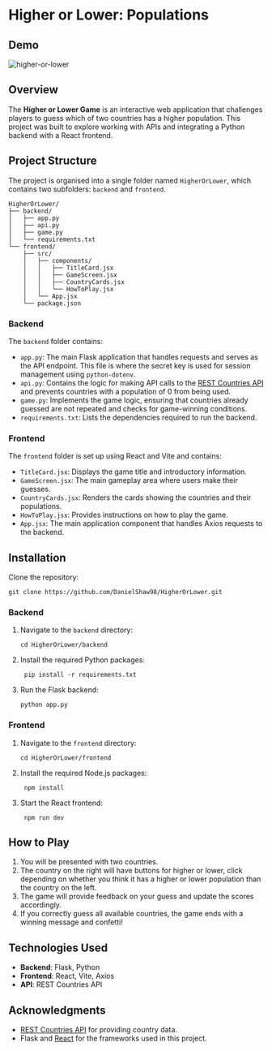 # Higher or Lower: Populations

## Demo
![higher-or-lower](https://github.com/user-attachments/assets/7e48c73c-7c19-4017-ac73-fc635332226b)

## Overview
The **Higher or Lower Game** is an interactive web application that challenges players to guess which of two countries has a higher population. This project was built to explore working with APIs and integrating a Python backend with a React frontend.

## Project Structure
The project is organised into a single folder named `HigherOrLower`, which contains two subfolders: `backend` and `frontend`.

	HigherOrLower/
	├── backend/
	│   ├── app.py
	│   ├── api.py
	│   ├── game.py
	│   └── requirements.txt
	└── frontend/
	    ├── src/
	    │   ├── components/
	    │   │   ├── TitleCard.jsx
	    │   │   ├── GameScreen.jsx
	    │   │   ├── CountryCards.jsx
	    │   │   └── HowToPlay.jsx
	    │   └── App.jsx
	    └── package.json


### Backend
The `backend` folder contains:
- `app.py`: The main Flask application that handles requests and serves as the API endpoint. This file is where the secret key is used for session management using `python-dotenv`.
- `api.py`: Contains the logic for making API calls to the [REST Countries API](https://restcountries.com/) and prevents countries with a population of 0 from being used.
- `game.py`: Implements the game logic, ensuring that countries already guessed are not repeated and checks for game-winning conditions.
- `requirements.txt`: Lists the dependencies required to run the backend.

### Frontend
The `frontend` folder is set up using React and Vite and contains:
- `TitleCard.jsx`: Displays the game title and introductory information.
- `GameScreen.jsx`: The main gameplay area where users make their guesses.
- `CountryCards.jsx`: Renders the cards showing the countries and their populations.
- `HowToPlay.jsx`: Provides instructions on how to play the game.
- `App.jsx`: The main application component that handles Axios requests to the backend.

## Installation

Clone the repository:

	git clone https://github.com/DanielShaw98/HigherOrLower.git

### Backend
1. Navigate to the `backend` directory:
   
	   cd HigherOrLower/backend

2. Install the required Python packages:

		pip install -r requirements.txt

3.  Run the Flask backend:

		python app.py

### Frontend

1.  Navigate to the `frontend` directory:

		cd HigherOrLower/frontend

2. Install the required Node.js packages:

		npm install

3. Start the React frontend:

		npm run dev


## How to Play

1.  You will be presented with two countries.
2.  The country on the right will have buttons for higher or lower, click depending on whether you think it has a higher or lower population than the country on the left.
3.  The game will provide feedback on your guess and update the scores accordingly.
4. If you correctly guess all available countries, the game ends with a winning message and confetti!

## Technologies Used

-   **Backend**: Flask, Python
-   **Frontend**: React, Vite, Axios
-   **API**: REST Countries API

## Acknowledgments

-   [REST Countries API](https://restcountries.com/) for providing country data.
-   Flask and [React](https://reactjs.org/) for the frameworks used in this project.
